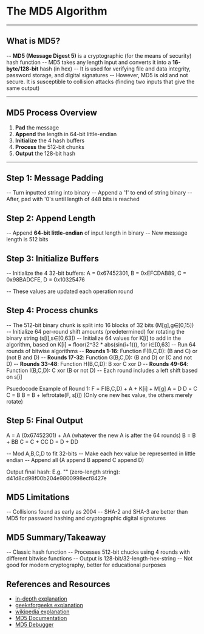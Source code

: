 # The MD5 Algorithm

---

## What is MD5?

-- **MD5 (Message Digest 5)** is a cryptographic (for the means of security) hash function
-- MD5 takes any length input and converts it into a **16-byte/128-bit** hash (in hex)
-- It is used for verifying file and data integrity, password storage, and digital signatures
-- However, MD5 is old and not secure. It is susceptible to collision attacks (finding two inputs that give the same output)

---

## MD5 Process Overview

1. **Pad** the message
2. **Append** the length in 64-bit little-endian
3. **Initialize** the 4 hash buffers
4. **Process** the 512-bit chunks
5. **Output** the 128-bit hash

---

## Step 1: Message Padding

-- Turn inputted string into binary
-- Append a '1' to end of string binary
-- After, pad with '0's until length of 448 bits is reached

## Step 2: Append Length

-- Append **64-bit little-endian** of input length in binary
-- New message length is 512 bits

## Step 3: Initialize Buffers

-- Initialize the 4 32-bit buffers: A = 0x67452301, B = 0xEFCDAB89, C = 0x98BADCFE, D = 0x10325476

-- These values are updated each operation round

## Step 4: Process chunks

-- The 512-bit binary chunk is split into 16 blocks of 32 bits (M[g],g∈[0,15])
-- Initialize 64 per-round shift amounts (predetermined) for rotating the binary string (s[i],s∈[0,63])
-- Initialize 64 values for K[i] to add in the algorithm, based on K[i] = floor(2^32 * abs(sin(i+1))), for i∈[0,63]
-- Run 64 rounds of bitwise algorithms
-- **Rounds 1-16**: Function F(B,C,D): (B and C) or (not B and D)
-- **Rounds 17-32**: Function G(B,C,D): (B and D) or (C and not D)
-- **Rounds 33-48**: Function H(B,C,D): B xor C xor D
-- **Rounds 49-64**: Function I(B,C,D): C xor (B or not D)
-- Each round includes a left shift based on s[i]

Psuedocode Example of Round 1:
F = F(B,C,D) + A + K[i] + M[g]
A = D
D = C
C = B
B = B + leftrotate(F, s[i])
(Only one new hex value, the others merely rotate)

## Step 5: Final Output

A = A (0x67452301) + AA (whatever the new A is after the 64 rounds)
B = B + BB
C = C + CC
D = D + DD

-- Mod A,B,C,D to fit 32-bits
-- Make each hex value be represented in little endian
-- Append all (A append B append C append D)

Output final hash:
E.g. "" (zero-length string): d41d8cd98f00b204e9800998ecf8427e

## MD5 Limitations

-- Collisions found as early as 2004
-- SHA-2 and SHA-3 are better than MD5 for password hashing and cryptographic digital signatures

## MD5 Summary/Takeaway

-- Classic hash function
-- Processes 512-bit chucks using 4 rounds with different bitwise functions
-- Output is 128-bit/32-length-hex-string
-- Not good for modern cryptography, better for educational purposes

## References and Resources

 - [in-depth explanation](https://www.comparitech.com/blog/information-security/md5-algorithm-with-examples/)
 - [geeksforgeeks explanation](https://www.geeksforgeeks.org/what-is-the-md5-algorithm/)
 - [wikipedia explanation](https://en.wikipedia.org/wiki/MD5#Algorithm)
 - [MD5 Documentation](https://www.ietf.org/rfc/rfc1321.txt)
 - [MD5 Debugger](https://twy.name/Tools/Hash/md5.html)

